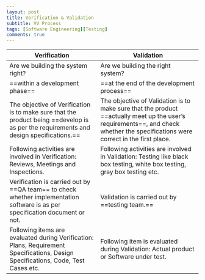 ```yaml
---
layout: post
title: Verification & Validation
subtitle: VV Process
tags: [Software Engineering][Testing]
comments: true
---
```



Verification|Validation
-----|-----
Are we building the system right?| Are we building the right system?
==within a development phase== |==at the end of the development process== 
The objective of Verification is to make sure that the product being ==develop is as per the requirements and design specifications.==|The objective of Validation is to make sure that the product ==actually meet up the user’s requirements==, and check whether the specifications were correct in the first place.
Following activities are involved in Verification: Reviews, Meetings and Inspections.|Following activities are involved in Validation: Testing like black box testing, white box testing, gray box testing etc.
Verification is carried out by ==QA team== to check whether implementation software is as per specification document or not.|Validation is carried out by ==testing team.==
Following items are evaluated during Verification: Plans, Requirement Specifications, Design Specifications, Code, Test Cases etc.|Following item is evaluated during Validation: Actual product or Software under test.